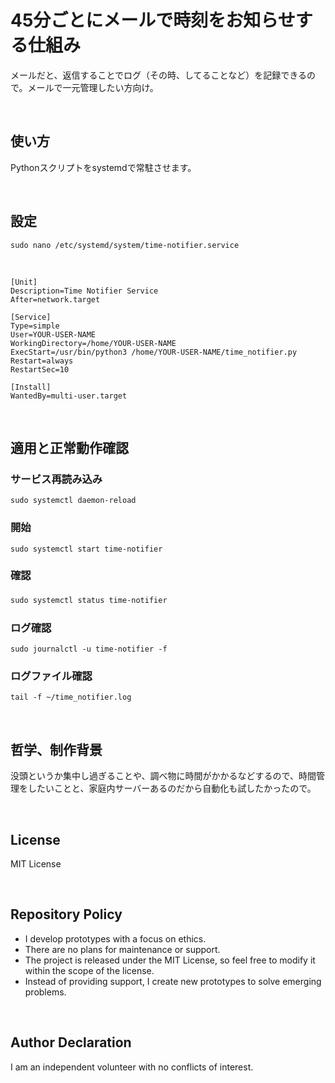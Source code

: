 # 45分ごとにメールで時刻をお知らせする仕組み

メールだと、返信することでログ（その時、してることなど）を記録できるので。メールで一元管理したい方向け。

<br>

## 使い方

Pythonスクリプトをsystemdで常駐させます。

<br>

## 設定

`sudo nano /etc/systemd/system/time-notifier.service`

<br>

```
[Unit]
Description=Time Notifier Service
After=network.target

[Service]
Type=simple
User=YOUR-USER-NAME
WorkingDirectory=/home/YOUR-USER-NAME
ExecStart=/usr/bin/python3 /home/YOUR-USER-NAME/time_notifier.py
Restart=always
RestartSec=10

[Install]
WantedBy=multi-user.target
```

<br>

## 適用と正常動作確認

### サービス再読み込み
`sudo systemctl daemon-reload`

### 開始
`sudo systemctl start time-notifier`

### 確認
`sudo systemctl status time-notifier`
　
### ログ確認
`sudo journalctl -u time-notifier -f`

### ログファイル確認
`tail -f ~/time_notifier.log`

<br>

## 哲学、制作背景
没頭というか集中し過ぎることや、調べ物に時間がかかるなどするので、時間管理をしたいことと、家庭内サーバーあるのだから自動化も試したかったので。

<br>

## License

MIT License

<br>


## Repository Policy

- I develop prototypes with a focus on ethics.
- There are no plans for maintenance or support.
- The project is released under the MIT License, so feel free to modify it within the scope of the license.
- Instead of providing support, I create new prototypes to solve emerging problems.

<br>

## Author Declaration

I am an independent volunteer with no conflicts of interest.


